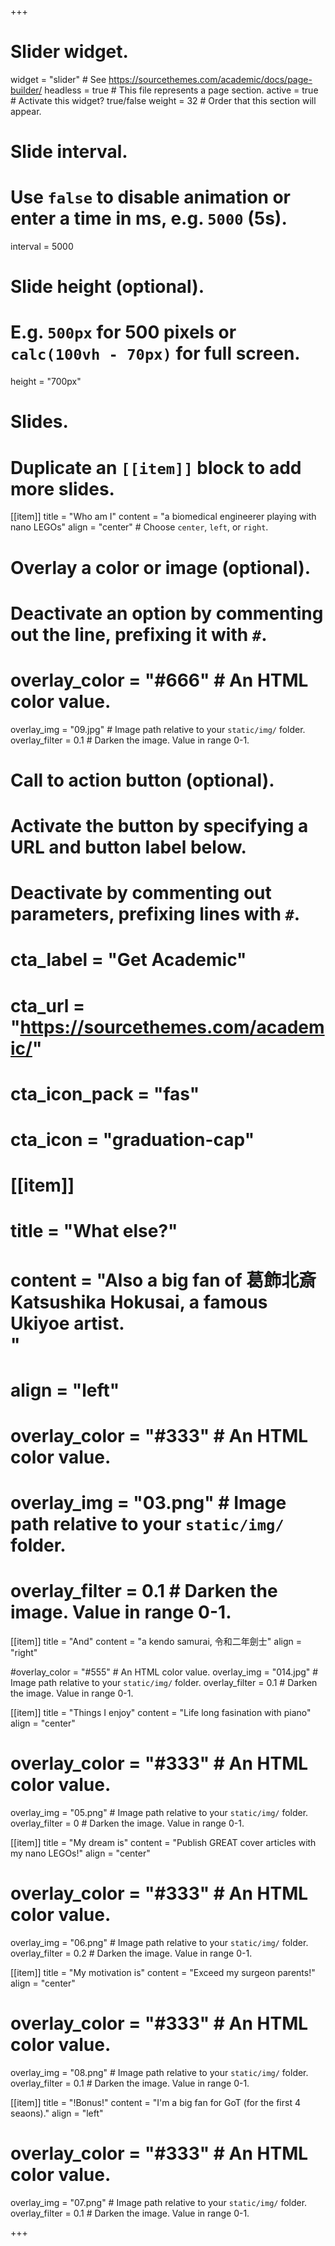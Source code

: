 +++
# Slider widget.
widget = "slider"  # See https://sourcethemes.com/academic/docs/page-builder/
headless = true  # This file represents a page section.
active = true  # Activate this widget? true/false
weight = 32  # Order that this section will appear.

# Slide interval.
# Use `false` to disable animation or enter a time in ms, e.g. `5000` (5s).
interval = 5000

# Slide height (optional).
# E.g. `500px` for 500 pixels or `calc(100vh - 70px)` for full screen.
height = "700px"

# Slides.
# Duplicate an `[[item]]` block to add more slides.
[[item]]
  title = "Who am I"
  content = "a biomedical engineerer playing with nano LEGOs"
  align = "center"  # Choose `center`, `left`, or `right`.

  # Overlay a color or image (optional).
  #   Deactivate an option by commenting out the line, prefixing it with `#`.
 # overlay_color = "#666"  # An HTML color value.
  overlay_img = "09.jpg"  # Image path relative to your `static/img/` folder.
  overlay_filter = 0.1  # Darken the image. Value in range 0-1.

  # Call to action button (optional).
  #   Activate the button by specifying a URL and button label below.
  #   Deactivate by commenting out parameters, prefixing lines with `#`.
  # cta_label = "Get Academic"
  # cta_url = "https://sourcethemes.com/academic/"
  # cta_icon_pack = "fas"
  # cta_icon = "graduation-cap"

  
  # [[item]]
   # title = "What else?"
   # content = "Also a big fan of 葛飾北斎<br/>Katsushika Hokusai, a famous Ukiyoe artist.<br/>"
   # align = "left"

 # overlay_color = "#333"  # An HTML color value.
   # overlay_img = "03.png"  # Image path relative to your `static/img/` folder.
   # overlay_filter = 0.1  # Darken the image. Value in range 0-1.
  
[[item]]
  title = "And"
  content = "a kendo samurai, 令和二年劍士"
  align = "right"

  #overlay_color = "#555"  # An HTML color value.
  overlay_img = "014.jpg"  # Image path relative to your `static/img/` folder.
  overlay_filter = 0.1  # Darken the image. Value in range 0-1.
  
   [[item]]
  title = "Things I enjoy"
  content = "Life long fasination with piano"
  align = "center"

 # overlay_color = "#333"  # An HTML color value.
  overlay_img = "05.png"  # Image path relative to your `static/img/` folder.
  overlay_filter = 0  # Darken the image. Value in range 0-1.

[[item]]
  title = "My dream is"
  content = "Publish GREAT cover articles with my nano LEGOs!"
  align = "center"

 # overlay_color = "#333"  # An HTML color value.
  overlay_img = "06.png"  # Image path relative to your `static/img/` folder.
  overlay_filter = 0.2  # Darken the image. Value in range 0-1.

  [[item]]
  title = "My motivation is"
  content = "Exceed my surgeon parents!"
  align = "center"

 # overlay_color = "#333"  # An HTML color value.
  overlay_img = "08.png"  # Image path relative to your `static/img/` folder.
  overlay_filter = 0.1  # Darken the image. Value in range 0-1.

[[item]]
  title = "!Bonus!"
  content = "I'm a big fan for GoT (for the first 4 seaons)."
  align = "left"

 # overlay_color = "#333"  # An HTML color value.
  overlay_img = "07.png"  # Image path relative to your `static/img/` folder.
  overlay_filter = 0.1  # Darken the image. Value in range 0-1.
  
 
  
 
+++
